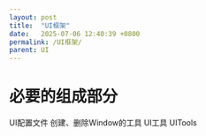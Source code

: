 ```yaml
---
layout: post
title:  "UI框架"
date:   2025-07-06 12:40:39 +0800
permalink: /UI框架/
parent: UI
---
```


# 必要的组成部分
UI配置文件
创建、删除Window的工具
UI工具 UITools